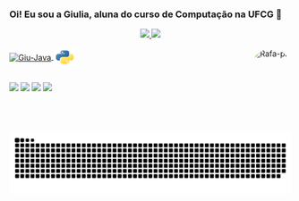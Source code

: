 ### Oi! Eu sou a Giulia, aluna do curso de Computação na UFCG 👋
<div align="center">
  <a href="https://github.com/devsgiulia">
  <img height="180em" src="https://github-readme-stats.vercel.app/api?username=devsgiulia&show_icons=true&theme=dracula&include_all_commits=true&count_private=true"/>
  <img height="180em" src="https://github-readme-stats.vercel.app/api/top-langs/?username=rafaballerini&layout=compact&langs_count=7&theme=dracula"/>
</div>
<div style="display: inline_block"><br>
  <img align="center" alt="Giu-Java" height="30" width="40" src="https://cdn.jsdelivr.net/gh/devicons/devicon/icons/java/java-original.svg">
  <img align="center" alt="Giu-Python" height="30" width="40" src="https://raw.githubusercontent.com/devicons/devicon/master/icons/python/python-original.svg">
  <img align="right" alt="Rafa-pic" height="150" style="border-radius:50px;" 
       src="https://cdn.picrew.me/shareImg/org/202210/257476_w34QMCXj.png"
">
</div>
  
  ##
 
<div> 
  <a href="https://instagram.com/gigimest" target="_blank"><img src="https://img.shields.io/badge/-Instagram-%23E4405F?style=for-the-badge&logo=instagram&logoColor=white" target="_blank"></a>
 	<a href="https://www.twitch.tv/leticcinha" target="_blank"><img src="https://img.shields.io/badge/Twitch-9146FF?style=for-the-badge&logo=twitch&logoColor=white" target="_blank"></a>
  <a href = "giulia.aragao@ccc.ufcg.edu.br"><img src="https://img.shields.io/badge/-Gmail-%23333?style=for-the-badge&logo=gmail&logoColor=white" target="_blank"></a>
  <a href="https://www.linkedin.com/in/giulia-leticia-de-mesquita-aragao-146621254/" target="_blank"><img src="https://img.shields.io/badge/-LinkedIn-%230077B5?style=for-the-badge&logo=linkedin&logoColor=white" target="_blank"></a> 
 
  ![Snake animation](https://github.com/devsgiulia/devsgiulia/blob/output/github-contribution-grid-snake.svg)
 
</div>

   

